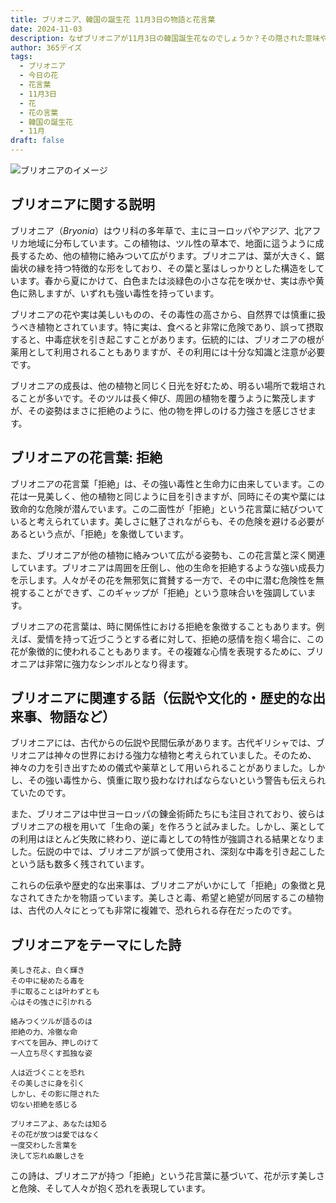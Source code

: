 ```yaml
---
title: ブリオニア、韓国の誕生花 11月3日の物語と花言葉
date: 2024-11-03
description: なぜブリオニアが11月3日の韓国誕生花なのでしょうか？その隠された意味や物語を探りながら、花言葉を楽しみましょう！
author: 365デイズ
tags:
  - ブリオニア
  - 今日の花
  - 花言葉
  - 11月3日
  - 花
  - 花の言葉
  - 韓国の誕生花
  - 11月
draft: false
---
```


![ブリオニアのイメージ](https://cdn.pixabay.com/photo/2022/05/13/10/21/bryonia-7193340_1280.jpg#center)


## ブリオニアに関する説明

ブリオニア（_Bryonia_）はウリ科の多年草で、主にヨーロッパやアジア、北アフリカ地域に分布しています。この植物は、ツル性の草本で、地面に這うように成長するため、他の植物に絡みついて広がります。ブリオニアは、葉が大きく、鋸歯状の縁を持つ特徴的な形をしており、その葉と茎はしっかりとした構造をしています。春から夏にかけて、白色または淡緑色の小さな花を咲かせ、実は赤や黄色に熟しますが、いずれも強い毒性を持っています。

ブリオニアの花や実は美しいものの、その毒性の高さから、自然界では慎重に扱うべき植物とされています。特に実は、食べると非常に危険であり、誤って摂取すると、中毒症状を引き起こすことがあります。伝統的には、ブリオニアの根が薬用として利用されることもありますが、その利用には十分な知識と注意が必要です。

ブリオニアの成長は、他の植物と同じく日光を好むため、明るい場所で栽培されることが多いです。そのツルは長く伸び、周囲の植物を覆うように繁茂しますが、その姿勢はまさに拒絶のように、他の物を押しのける力強さを感じさせます。

## ブリオニアの花言葉: 拒絶

ブリオニアの花言葉「拒絶」は、その強い毒性と生命力に由来しています。この花は一見美しく、他の植物と同じように目を引きますが、同時にその実や葉には致命的な危険が潜んでいます。この二面性が「拒絶」という花言葉に結びついていると考えられています。美しさに魅了されながらも、その危険を避ける必要があるという点が、「拒絶」を象徴しています。

また、ブリオニアが他の植物に絡みついて広がる姿勢も、この花言葉と深く関連しています。ブリオニアは周囲を圧倒し、他の生命を拒絶するような強い成長力を示します。人々がその花を無邪気に賞賛する一方で、その中に潜む危険性を無視することができず、このギャップが「拒絶」という意味合いを強調しています。

ブリオニアの花言葉は、時に関係性における拒絶を象徴することもあります。例えば、愛情を持って近づこうとする者に対して、拒絶の感情を抱く場合に、この花が象徴的に使われることもあります。その複雑な心情を表現するために、ブリオニアは非常に強力なシンボルとなり得ます。

## ブリオニアに関連する話（伝説や文化的・歴史的な出来事、物語など）

ブリオニアには、古代からの伝説や民間伝承があります。古代ギリシャでは、ブリオニアは神々の世界における強力な植物と考えられていました。そのため、神々の力を引き出すための儀式や薬草として用いられることがありました。しかし、その強い毒性から、慎重に取り扱わなければならないという警告も伝えられていたのです。

また、ブリオニアは中世ヨーロッパの錬金術師たちにも注目されており、彼らはブリオニアの根を用いて「生命の薬」を作ろうと試みました。しかし、薬としての利用はほとんど失敗に終わり、逆に毒としての特性が強調される結果となりました。伝説の中では、ブリオニアが誤って使用され、深刻な中毒を引き起こしたという話も数多く残されています。

これらの伝承や歴史的な出来事は、ブリオニアがいかにして「拒絶」の象徴と見なされてきたかを物語っています。美しさと毒、希望と絶望が同居するこの植物は、古代の人々にとっても非常に複雑で、恐れられる存在だったのです。

## ブリオニアをテーマにした詩

```
美しき花よ、白く輝き
その中に秘めたる毒を
手に取ることは叶わずとも
心はその強さに引かれる

絡みつくツルが語るのは
拒絶の力、冷徹な命
すべてを囲み、押しのけて
一人立ち尽くす孤独な姿

人は近づくことを恐れ
その美しさに身を引く
しかし、その影に隠された
切ない拒絶を感じる

ブリオニアよ、あなたは知る
その花が放つは愛ではなく
一度交わした言葉を
決して忘れぬ厳しさを
```

この詩は、ブリオニアが持つ「拒絶」という花言葉に基づいて、花が示す美しさと危険、そして人々が抱く恐れを表現しています。